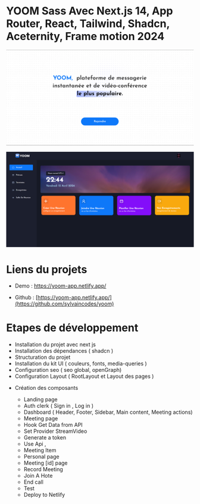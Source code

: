 # YOOM Sass Avec Next.js 14, App Router, React, Tailwind, Shadcn, Aceternity, Frame motion 2024

![Screenshot](https://github.com/sylvaincodes/screenshots_for_app/blob/main/yoom.jpg)

![Screenshot](https://github.com/sylvaincodes/screenshots_for_app/blob/main/yoom-dashboard.jpg)

# Liens du projets

- Demo : https://yoom-app.netlify.app/

- Github : [https://yoom-app.netlify.app/](https://github.com/sylvaincodes/yoom)

# Etapes de développement

- Installation du projet avec next js
- Installation des dépendances ( shadcn )
- Structuration du projet
- Installation du kit UI ( couleurs, fonts, media-queries )
- Configuration seo ( seo global, openGraph)
- Configuration Layout ( RootLayout et Layout des pages )
+ Création des composants

    - Landing page
    - Auth clerk (  Sign in , Log in )
    - Dashboard ( Header, Footer, Sidebar, Main content, Meeting actions)
    - Meeting page
    - Hook Get Data from API
    - Set Provider StreamVideo
    - Generate a token 
    - Use Api , 
    - Meeting Item
    - Personal page
    - Meeting [id] page
    - Record Meeting
    - Join A Hote
    - End call
    - Test
    - Deploy to Netlify

